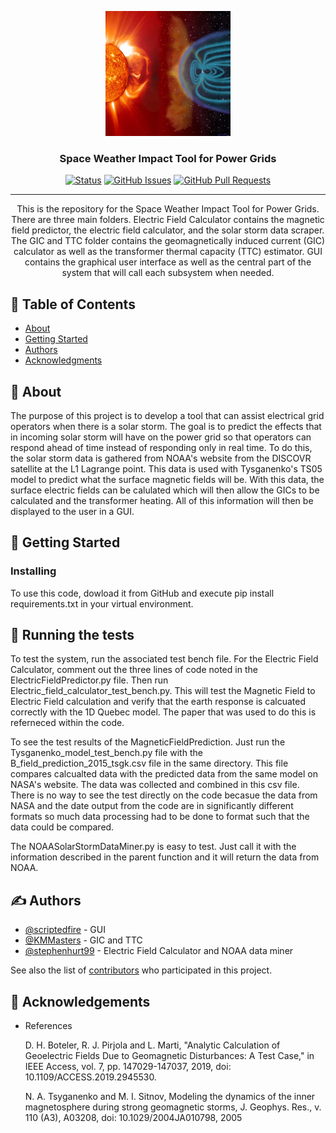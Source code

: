 <p align="center">
  <a href="" rel="noopener">
 <img width=200px height=200px src="EarthSunStorm.png" alt="Project logo"></a>
</p>

<h3 align="center">Space Weather Impact Tool for Power Grids</h3>

<div align="center">

[![Status](https://img.shields.io/badge/status-active-success.svg)]()
[![GitHub Issues](https://img.shields.io/github/issues/kylelobo/The-Documentation-Compendium.svg)](https://github.com/scriptedfire/blueeye1_capstone/issues)
[![GitHub Pull Requests](https://img.shields.io/github/issues-pr/kylelobo/The-Documentation-Compendium.svg)](https://github.com/scriptedfire/blueeye1_capstone/pulls)

</div>

---

<p align="center"> This is the repository for the Space Weather Impact Tool for Power Grids. There are three main folders. Electric Field Calculator contains the magnetic field predictor, the electric field calculator, and the solar storm data scraper. The GIC and TTC folder contains the geomagnetically induced current (GIC) calculator as well as the transformer thermal capacity (TTC) estimator. GUI contains the graphical user interface as well as the central part of the system that will call each subsystem when needed.
    <br> 
</p>

## 📝 Table of Contents

- [About](#about)
- [Getting Started](#getting_started)
- [Authors](#authors)
- [Acknowledgments](#acknowledgement)

## 🧐 About <a name = "about"></a>

The purpose of this project is to develop a tool that can assist electrical grid operators when there is a solar storm. The goal is to predict the effects that in incoming solar storm will have on the power grid so that operators can respond ahead of time instead of responding only in real time. To do this, the solar storm data is gathered from NOAA's website from the DISCOVR satellite at the L1 Lagrange point. This data is used with Tysganenko's TS05 model to predict what the surface magnetic fields will be. With this data, the surface electric fields can be calulated which will then allow the GICs to be calculated and the transformer heating. All of this information will then be displayed to the user in a GUI.

## 🏁 Getting Started <a name = "getting_started"></a>


### Installing

To use this code, dowload it from GitHub and execute pip install requirements.txt in your virtual environment.


## 🔧 Running the tests <a name = "tests"></a>

To test the system, run the associated test bench file.
For the Electric Field Calculator, comment out the three lines of code noted in the ElectricFieldPredictor.py file. Then run Electric_field_calculator_test_bench.py. This will test the Magnetic Field to Electric Field calculation and verify that the earth response is calcuated correctly with the 1D Quebec model. The paper that was used to do this is referneced within the code.

To see the test results of the MagneticFieldPrediction. Just run the Tysganenko_model_test_bench.py file with the B_field_prediction_2015_tsgk.csv file in the same directory. This file compares calcualted data with the predicted data from the same model on NASA's website. The data was collected and combined in this csv file. There is no way to see the test directly on the code becasue the data from NASA and the date output from the code are in significantly different formats so much data processing had to be done to format such that the data could be compared.

The NOAASolarStormDataMiner.py is easy to test. Just call it with the information described in the parent function and it will return the data from NOAA. 


## ✍️ Authors <a name = "authors"></a>

- [@scriptedfire](https://github.com/scriptedfire) - GUI
- [@KMMasters](https://github.com/KMMasters) - GIC and TTC
- [@stephenhurt99](https://github.com/stephenhurt99) - Electric Field Calculator and NOAA data miner

See also the list of [contributors](https://github.com/scriptedfire/blueeye1_capstone/graphs/contributors) who participated in this project.

## 🎉 Acknowledgements <a name = "acknowledgement"></a>

- References

  D. H. Boteler, R. J. Pirjola and L. Marti, "Analytic Calculation of 
  Geoelectric Fields Due to Geomagnetic Disturbances: A Test Case," 
  in IEEE Access, vol. 7, pp. 147029-147037, 2019, doi: 10.1109/ACCESS.2019.2945530.

  N. A. Tsyganenko and M. I. Sitnov, Modeling the dynamics of the inner magnetosphere during
  strong geomagnetic storms, J. Geophys. Res., v. 110 (A3), A03208, doi: 10.1029/2004JA010798, 2005
